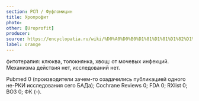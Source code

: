 ```yaml
---
section: РСП / Фуфломицин
title: Уропрофит
photo:
other: [Uroprofit]
producer:
source: https://encyclopatia.ru/wiki/%D0%A0%D0%B0%D1%81%D1%81%D1%82%D1%80%D0%B5%D0%BB%D1%8C%D0%BD%D1%8B%D0%B9_%D1%81%D0%BF%D0%B8%D1%81%D0%BE%D0%BA_%D0%BF%D1%80%D0%B5%D0%BF%D0%B0%D1%80%D0%B0%D1%82%D0%BE%D0%B2
label: orange
---
```


фитотерапия: клюква, толокнянка, хвощ: от мочевых инфекций. Механизма действия нет, исследований нет.

Pubmed 0 (производители зачем-то озадачились публикацией одного не-РКИ исследования сего БАДа); Cochrane Reviews 0; FDA 0; RXlist 0; ВОЗ 0; ФК (-).
